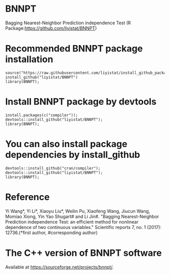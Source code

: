# BNNPT
Bagging Nearest-Neighbor Prediction independence Test (R Package:https://github.com/liyistat/BNNPT)
# Recommended BNNPT package installation
```{r}
source("https://raw.githubusercontent.com/liyistat/install_github_package/master/install_github.R");
install_github("liyistat/BNNPT")
library(BNNPT);
```

# Install BNNPT package by devtools
```{r}
install.packages(c("compiler"));
devtools::install_github("liyistat/BNNPT");
library(BNNPT);
```

# You can also install package dependencies by install_github
```{r}
devtools::install_github("cran/compiler");
devtools::install_github("liyistat/BNNPT");
library(BNNPT);
```

# Reference
Yi Wang*, Yi Li*, Xiaoyu Liu*, Weilin Pu, Xiaofeng Wang, Jiucun Wang, Momiao Xiong, Yin Yao Shugart# and Li Jin#. "Bagging Nearest-Neighbor Prediction independence Test: an efficient method for nonlinear dependence of two continuous variables." Scientific reports 7, no. 1 (2017): 12736.(*first author, #corresponding author)

# The C++ version of BNNPT software
Available at https://sourceforge.net/projects/bnnpt/.


